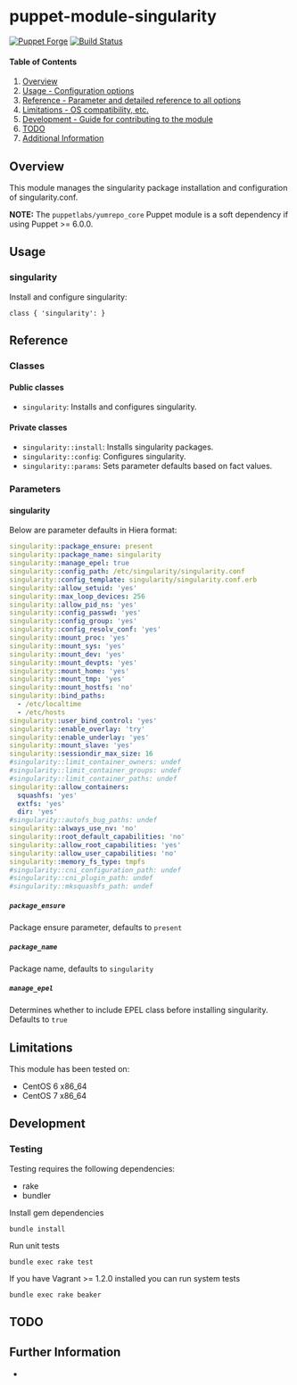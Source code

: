 # puppet-module-singularity

[![Puppet Forge](http://img.shields.io/puppetforge/v/treydock/singularity.svg)](https://forge.puppetlabs.com/treydock/singularity)
[![Build Status](https://travis-ci.org/treydock/puppet-module-singularity.png)](https://travis-ci.org/treydock/puppet-module-singularity)

#### Table of Contents

1. [Overview](#overview)
2. [Usage - Configuration options](#usage)
3. [Reference - Parameter and detailed reference to all options](#reference)
4. [Limitations - OS compatibility, etc.](#limitations)
5. [Development - Guide for contributing to the module](#development)
6. [TODO](#todo)
7. [Additional Information](#additional-information)

## Overview

This module manages the singularity package installation and configuration of singularity.conf.

**NOTE:** The `puppetlabs/yumrepo_core` Puppet module is a soft dependency if using Puppet >= 6.0.0.

## Usage

### singularity

Install and configure singularity:

    class { 'singularity': }

## Reference

### Classes

#### Public classes

* `singularity`: Installs and configures singularity.

#### Private classes

* `singularity::install`: Installs singularity packages.
* `singularity::config`: Configures singularity.
* `singularity::params`: Sets parameter defaults based on fact values.

### Parameters

#### singularity

Below are parameter defaults in Hiera format:
```yaml
singularity::package_ensure: present
singularity::package_name: singularity
singularity::manage_epel: true
singularity::config_path: /etc/singularity/singularity.conf
singularity::config_template: singularity/singularity.conf.erb
singularity::allow_setuid: 'yes'
singularity::max_loop_devices: 256
singularity::allow_pid_ns: 'yes'
singularity::config_passwd: 'yes'
singularity::config_group: 'yes'
singularity::config_resolv_conf: 'yes'
singularity::mount_proc: 'yes'
singularity::mount_sys: 'yes'
singularity::mount_dev: 'yes'
singularity::mount_devpts: 'yes'
singularity::mount_home: 'yes'
singularity::mount_tmp: 'yes'
singularity::mount_hostfs: 'no'
singularity::bind_paths:
  - /etc/localtime
  - /etc/hosts
singularity::user_bind_control: 'yes'
singularity::enable_overlay: 'try'
singularity::enable_underlay: 'yes'
singularity::mount_slave: 'yes'
singularity::sessiondir_max_size: 16
#singularity::limit_container_owners: undef
#singularity::limit_container_groups: undef
#singularity::limit_container_paths: undef
singularity::allow_containers:
  squashfs: 'yes'
  extfs: 'yes'
  dir: 'yes'
#singularity::autofs_bug_paths: undef
singularity::always_use_nv: 'no'
singularity::root_default_capabilities: 'no'
singularity::allow_root_capabilities: 'yes'
singularity::allow_user_capabilities: 'no'
singularity::memory_fs_type: tmpfs
#singularity::cni_configuration_path: undef
#singularity::cni_plugin_path: undef
#singularity::mksquashfs_path: undef
```

##### `package_ensure`

Package ensure parameter, defaults to `present`

##### `package_name`

Package name, defaults to `singularity`

##### `manage_epel`

Determines whether to include EPEL class before installing singularity.  Defaults to `true`


## Limitations

This module has been tested on:

* CentOS 6 x86_64
* CentOS 7 x86_64

## Development

### Testing

Testing requires the following dependencies:

* rake
* bundler

Install gem dependencies

    bundle install

Run unit tests

    bundle exec rake test

If you have Vagrant >= 1.2.0 installed you can run system tests

    bundle exec rake beaker

## TODO

## Further Information

*
